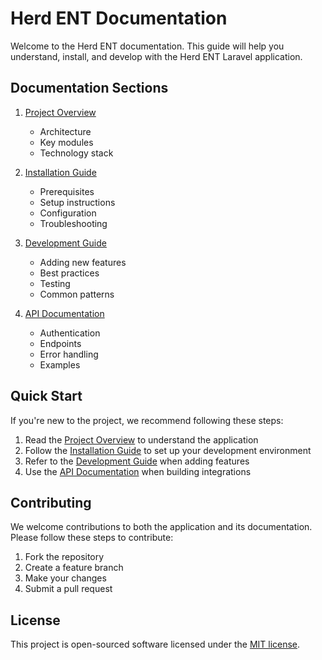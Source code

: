 # Herd ENT Documentation

Welcome to the Herd ENT documentation. This guide will help you understand, install, and develop with the Herd ENT Laravel application.

## Documentation Sections

1. [Project Overview](project_overview.md)
   - Architecture
   - Key modules
   - Technology stack

2. [Installation Guide](installation_guide.md)
   - Prerequisites
   - Setup instructions
   - Configuration
   - Troubleshooting

3. [Development Guide](development_guide.md)
   - Adding new features
   - Best practices
   - Testing
   - Common patterns

4. [API Documentation](api_documentation.md)
   - Authentication
   - Endpoints
   - Error handling
   - Examples

## Quick Start

If you're new to the project, we recommend following these steps:

1. Read the [Project Overview](project_overview.md) to understand the application
2. Follow the [Installation Guide](installation_guide.md) to set up your development environment
3. Refer to the [Development Guide](development_guide.md) when adding features
4. Use the [API Documentation](api_documentation.md) when building integrations

## Contributing

We welcome contributions to both the application and its documentation. Please follow these steps to contribute:

1. Fork the repository
2. Create a feature branch
3. Make your changes
4. Submit a pull request

## License

This project is open-sourced software licensed under the [MIT license](https://opensource.org/licenses/MIT). 